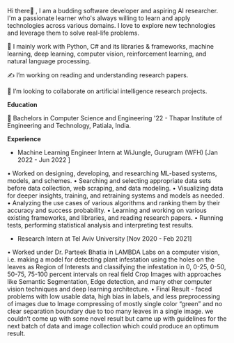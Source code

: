 Hi there👋 , I am a budding software developer and aspiring AI researcher. I'm a passionate learner who's always willing to learn and apply technologies across various domains. I love to explore new technologies and leverage them to solve real-life problems.

📌 I mainly work with Python, C# and its libraries & frameworks, machine learning, deep learning, computer vision, reinforcement learning, and natural language processing.

✍️ I’m working on reading and understanding research papers.

🤝 I’m looking to collaborate on artificial intelligence research projects.


**Education**

🏫 Bachelors in Computer Science and Engineering '22 - Thapar Institute of Engineering and Technology, Patiala, India.


**Experience**

- Machine Learning Engineer Intern at WiJungle, Gurugram (WFH) [Jan 2022 - Jun 2022 ]
  
• Worked on designing, developing, and researching ML-based systems, models, and schemes.
• Searching and selecting appropriate data sets before data collection, web scraping, and data modeling.
• Visualizing data for deeper insights, training, and retraining systems and models as needed.
• Analyzing the use cases of various algorithms and ranking them by their accuracy and success
probability.
• Learning and working on various existing frameworks, and libraries, and reading research papers.
• Running tests, performing statistical analysis and interpreting test results.



- Research Intern at Tel Aviv University [Nov 2020 - Feb 2021]
  
• Worked under Dr. Parteek Bhatia in LAMBDA Labs on a computer vision, i.e. making a model for detecting plant infestation using the holes on the leaves as Region of Interests and classifying the infestation in 0, 0-25, 0-50, 50-75, 75-100 percent intervals on real field Crop Images with approaches like Semantic Segmentation, Edge detection, and many other computer vision techniques and deep learning architecture.
• Final Result - faced problems with low usable data, high bias in labels, and less preprocessing of images due to Image compressing of mostly single color “green” and no clear separation boundary due to too many leaves in a single image. we couldn’t come up with some novel result but came up with guidelines for the next batch of data and image collection which could produce an optimum result.




